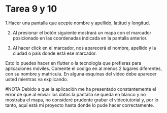 # Tarea 9 y 10

1.Hacer una pantalla que acepte nombre y apellido, latitud y longitud.

2. Al presionar el botón siguiente mostrará un mapa con el marcador posicionado en las coordenadas indicada en la pantalla anterior. 

3. Al hacer click en el marcador, nos aparecerá el nombre, apellido y la ciudad o país donde está ese marcador. 

Esto lo puedes hacer en flutter o la tecnología que prefieras para aplicaciones móviles.  Comente el codigo en al menos 2 lugares diferentes, con su nombre y matricula. En alguna esquinas del video debe aparecer usted mientras va explicando. 

#NOTA
Debido a que la aplicación me ha presentado constantemente el error de que al enviar los datos la pantalla se queda en blanco y no mostraba el mapa, no consideré prudente grabar el videotutorial y, por lo tanto, aquí está mi proyecto hasta donde lo pude hacer correctamente.

